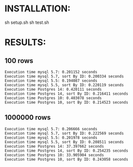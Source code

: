 # INSTALLATION:
sh setup.sh
sh test.sh

# RESULTS:
## 100 rows

    Execution time mysql 5.7: 0.201152 seconds
    Execution time mysql 5.7, sort By ID: 0.200334 seconds
    Execution time mysql 5.5: 0.194087 seconds
    Execution time mysql 5.5, sort By ID: 0.220119 seconds
    Execution time Postgres 14: 0.420111 seconds
    Execution time Postgres 14, sort By ID: 0.216411 seconds
    Execution time Postgres 10: 0.403078 seconds
    Execution time Postgres 10, sort By ID: 0.214523 seconds 

## 1000000 rows

    Execution time mysql 5.7: 0.206666 seconds 
    Execution time mysql 5.7, sort By ID: 0.222569 seconds 
    Execution time mysql 5.5: 0.201978 seconds 
    Execution time mysql 5.5, sort By ID: 0.208511 seconds 
    Execution time Postgres 14: 37.397662 seconds 
    Execution time Postgres 14, sort By ID: 0.254235 seconds 
    Execution time Postgres 10: 33.905904 seconds 
    Execution time Postgres 10, sort By ID: 0.243058 seconds 